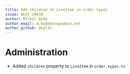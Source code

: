 ```yaml
---
title: Add children to LineItem in order types
issue: NEXT-28618
author: Michel Bade
author_email: m.bade@snapadmin.net
author_github: @cyl3x
---
```

# Administration
* Added `children` property to `LineItem` in `order.types.ts`
